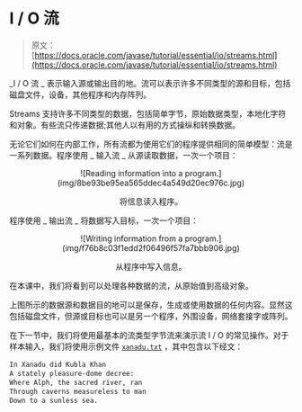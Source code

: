 # I / O 流

> 原文： [https://docs.oracle.com/javase/tutorial/essential/io/streams.html](https://docs.oracle.com/javase/tutorial/essential/io/streams.html)

_I / O 流 _ 表示输入源或输出目的地。流可以表示许多不同类型的源和目标，包括磁盘文件，设备，其他程序和内存阵列。

Streams 支持许多不同类型的数据，包括简单字节，原始数据类型，本地化字符和对象。有些流只传递数据;其他人以有用的方式操纵和转换数据。

无论它们如何在内部工作，所有流都为使用它们的程序提供相同的简单模型：流是一系列数据。程序使用 _ 输入流 _ 从源读取数据，一次一个项目：

<center>![Reading information into a program.](img/8be93be95ea565ddec4a549d20ec976c.jpg)

将信息读入程序。

</center>

程序使用 _ 输出流 _ 将数据写入目标，一次一个项目：

<center>![Writing information from a program.](img/f76b8c03f1edd2f06496f57fa7bbb906.jpg)

从程序中写入信息。

</center>

在本课中，我们将看到可以处理各种数据的流，从原始值到高级对象。

上图所示的数据源和数据目的地可以是保存，生成或使用数据的任何内容。显然这包括磁盘文件，但源或目标也可以是另一个程序，外围设备，网络套接字或阵列。

在下一节中，我们将使用最基本的流类型字节流来演示流 I / O 的常见操作。对于样本输入，我们将使用示例文件 [`xanadu.txt`](examples/xanadu.txt) ，其中包含以下经文：

```
In Xanadu did Kubla Khan
A stately pleasure-dome decree:
Where Alph, the sacred river, ran
Through caverns measureless to man
Down to a sunless sea.

```